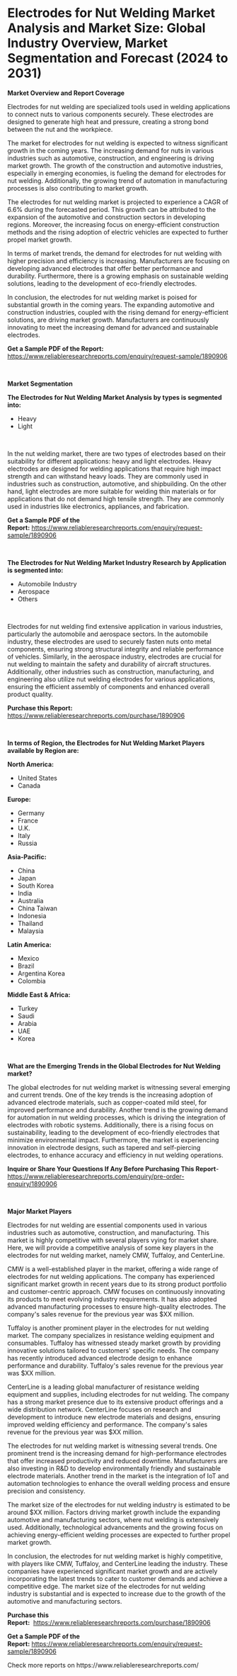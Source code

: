 <p><h1>Electrodes for Nut Welding Market Analysis and Market Size: Global Industry Overview, Market Segmentation and Forecast (2024 to 2031)</h1></p><p><strong>Market Overview and Report Coverage</strong></p>
<p><p>Electrodes for nut welding are specialized tools used in welding applications to connect nuts to various components securely. These electrodes are designed to generate high heat and pressure, creating a strong bond between the nut and the workpiece.</p><p>The market for electrodes for nut welding is expected to witness significant growth in the coming years. The increasing demand for nuts in various industries such as automotive, construction, and engineering is driving market growth. The growth of the construction and automotive industries, especially in emerging economies, is fueling the demand for electrodes for nut welding. Additionally, the growing trend of automation in manufacturing processes is also contributing to market growth.</p><p>The electrodes for nut welding market is projected to experience a CAGR of 6.6% during the forecasted period. This growth can be attributed to the expansion of the automotive and construction sectors in developing regions. Moreover, the increasing focus on energy-efficient construction methods and the rising adoption of electric vehicles are expected to further propel market growth.</p><p>In terms of market trends, the demand for electrodes for nut welding with higher precision and efficiency is increasing. Manufacturers are focusing on developing advanced electrodes that offer better performance and durability. Furthermore, there is a growing emphasis on sustainable welding solutions, leading to the development of eco-friendly electrodes.</p><p>In conclusion, the electrodes for nut welding market is poised for substantial growth in the coming years. The expanding automotive and construction industries, coupled with the rising demand for energy-efficient solutions, are driving market growth. Manufacturers are continuously innovating to meet the increasing demand for advanced and sustainable electrodes.</p></p>
<p><strong>Get a Sample PDF of the Report:</strong> <a href="https://www.reliableresearchreports.com/enquiry/request-sample/1890906">https://www.reliableresearchreports.com/enquiry/request-sample/1890906</a></p>
<p>&nbsp;</p>
<p><strong>Market Segmentation</strong></p>
<p><strong>The Electrodes for Nut Welding Market Analysis by types is segmented into:</strong></p>
<p><ul><li>Heavy</li><li>Light</li></ul></p>
<p>&nbsp;</p>
<p><p>In the nut welding market, there are two types of electrodes based on their suitability for different applications: heavy and light electrodes. Heavy electrodes are designed for welding applications that require high impact strength and can withstand heavy loads. They are commonly used in industries such as construction, automotive, and shipbuilding. On the other hand, light electrodes are more suitable for welding thin materials or for applications that do not demand high tensile strength. They are commonly used in industries like electronics, appliances, and fabrication.</p></p>
<p><strong>Get a Sample PDF of the Report:</strong>&nbsp;<a href="https://www.reliableresearchreports.com/enquiry/request-sample/1890906">https://www.reliableresearchreports.com/enquiry/request-sample/1890906</a></p>
<p>&nbsp;</p>
<p><strong>The Electrodes for Nut Welding Market Industry Research by Application is segmented into:</strong></p>
<p><ul><li>Automobile Industry</li><li>Aerospace</li><li>Others</li></ul></p>
<p>&nbsp;</p>
<p><p>Electrodes for nut welding find extensive application in various industries, particularly the automobile and aerospace sectors. In the automobile industry, these electrodes are used to securely fasten nuts onto metal components, ensuring strong structural integrity and reliable performance of vehicles. Similarly, in the aerospace industry, electrodes are crucial for nut welding to maintain the safety and durability of aircraft structures. Additionally, other industries such as construction, manufacturing, and engineering also utilize nut welding electrodes for various applications, ensuring the efficient assembly of components and enhanced overall product quality.</p></p>
<p><strong>Purchase this Report:</strong>&nbsp; <a href="https://www.reliableresearchreports.com/purchase/1890906">https://www.reliableresearchreports.com/purchase/1890906</a></p>
<p>&nbsp;</p>
<p><strong>In terms of Region, the Electrodes for Nut Welding Market Players available by Region are:</strong></p>
<p>
    <p> <strong> North America: </strong>
        <ul>
            <li>United States</li>
            <li>Canada</li>
        </ul>
        </p> 
    <p> <strong> Europe: </strong>
        <ul>
            <li>Germany</li>
            <li>France</li>
            <li>U.K.</li>
            <li>Italy</li>
            <li>Russia</li>
        </ul>
        </p> 
    <p> <strong> Asia-Pacific: </strong>
        <ul>
            <li>China</li>
            <li>Japan</li>
            <li>South Korea</li>
            <li>India</li>
            <li>Australia</li>
            <li>China Taiwan</li>
            <li>Indonesia</li>
            <li>Thailand</li>
            <li>Malaysia</li>
        </ul>
        </p> 
    <p> <strong> Latin America: </strong>
        <ul>
            <li>Mexico</li>
            <li>Brazil</li>
            <li>Argentina Korea</li>
            <li>Colombia</li>
        </ul>
        </p> 
    <p> <strong> Middle East & Africa: </strong>
        <ul>
            <li>Turkey</li>
            <li>Saudi</li>
            <li>Arabia</li>
            <li>UAE</li>
            <li>Korea</li>
        </ul>
    </p>
    </p>
<p>&nbsp;</p>
<p><strong>What are the Emerging Trends in the Global Electrodes for Nut Welding market?</strong></p>
<p><p>The global electrodes for nut welding market is witnessing several emerging and current trends. One of the key trends is the increasing adoption of advanced electrode materials, such as copper-coated mild steel, for improved performance and durability. Another trend is the growing demand for automation in nut welding processes, which is driving the integration of electrodes with robotic systems. Additionally, there is a rising focus on sustainability, leading to the development of eco-friendly electrodes that minimize environmental impact. Furthermore, the market is experiencing innovation in electrode designs, such as tapered and self-piercing electrodes, to enhance accuracy and efficiency in nut welding operations.</p></p>
<p><strong>Inquire or Share Your Questions If Any Before Purchasing This Report</strong>- <a href="https://www.reliableresearchreports.com/enquiry/pre-order-enquiry/1890906">https://www.reliableresearchreports.com/enquiry/pre-order-enquiry/1890906</a></p>
<p>&nbsp;</p>
<p><strong>Major Market Players</strong></p>
<p><p>Electrodes for nut welding are essential components used in various industries such as automotive, construction, and manufacturing. This market is highly competitive with several players vying for market share. Here, we will provide a competitive analysis of some key players in the electrodes for nut welding market, namely CMW, Tuffaloy, and CenterLine.</p><p>CMW is a well-established player in the market, offering a wide range of electrodes for nut welding applications. The company has experienced significant market growth in recent years due to its strong product portfolio and customer-centric approach. CMW focuses on continuously innovating its products to meet evolving industry requirements. It has also adopted advanced manufacturing processes to ensure high-quality electrodes. The company's sales revenue for the previous year was $XX million.</p><p>Tuffaloy is another prominent player in the electrodes for nut welding market. The company specializes in resistance welding equipment and consumables. Tuffaloy has witnessed steady market growth by providing innovative solutions tailored to customers' specific needs. The company has recently introduced advanced electrode design to enhance performance and durability. Tuffaloy's sales revenue for the previous year was $XX million.</p><p>CenterLine is a leading global manufacturer of resistance welding equipment and supplies, including electrodes for nut welding. The company has a strong market presence due to its extensive product offerings and a wide distribution network. CenterLine focuses on research and development to introduce new electrode materials and designs, ensuring improved welding efficiency and performance. The company's sales revenue for the previous year was $XX million.</p><p>The electrodes for nut welding market is witnessing several trends. One prominent trend is the increasing demand for high-performance electrodes that offer increased productivity and reduced downtime. Manufacturers are also investing in R&D to develop environmentally friendly and sustainable electrode materials. Another trend in the market is the integration of IoT and automation technologies to enhance the overall welding process and ensure precision and consistency.</p><p>The market size of the electrodes for nut welding industry is estimated to be around $XX million. Factors driving market growth include the expanding automotive and manufacturing sectors, where nut welding is extensively used. Additionally, technological advancements and the growing focus on achieving energy-efficient welding processes are expected to further propel market growth.</p><p>In conclusion, the electrodes for nut welding market is highly competitive, with players like CMW, Tuffaloy, and CenterLine leading the industry. These companies have experienced significant market growth and are actively incorporating the latest trends to cater to customer demands and achieve a competitive edge. The market size of the electrodes for nut welding industry is substantial and is expected to increase due to the growth of the automotive and manufacturing sectors.</p></p>
<p><strong>Purchase this Report:</strong>&nbsp;&nbsp;<a href="https://www.reliableresearchreports.com/purchase/1890906">https://www.reliableresearchreports.com/purchase/1890906</a></p>
<p></p>
<p><strong>Get a Sample PDF of the Report:</strong>&nbsp;<a href="https://www.reliableresearchreports.com/enquiry/request-sample/1890906">https://www.reliableresearchreports.com/enquiry/request-sample/1890906</a></p>
<p>Check more reports on https://www.reliableresearchreports.com/</p>